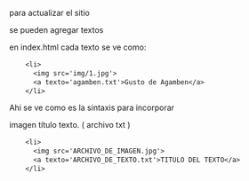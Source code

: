 para actualizar el sitio

se pueden agregar textos

en index.html cada texto se ve como:

        <li> 
          <img src='img/1.jpg'>
          <a texto='agamben.txt'>Gusto de Agamben</a>
        </li>

Ahi se ve como es la sintaxis para incorporar

imagen
título
texto. ( archivo txt )


        <li> 
          <img src='ARCHIVO_DE_IMAGEN.jpg'>
          <a texto='ARCHIVO_DE_TEXTO.txt'>TITULO DEL TEXTO</a>
        </li>
